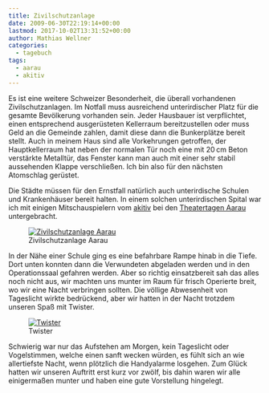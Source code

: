 ```yaml
---
title: Zivilschutzanlage
date: 2009-06-30T22:19:14+00:00
lastmod: 2017-10-02T13:31:52+00:00
author: Mathias Wellner
categories:
  - tagebuch
tags:
  - aarau
  - akitiv
---
```

Es ist eine weitere Schweizer Besonderheit, die überall vorhandenen Zivilschutzanlagen. Im Notfall muss ausreichend unterirdischer Platz für die gesamte Bevölkerung vorhanden sein. Jeder Hausbauer ist verpflichtet, einen entsprechend ausgerüsteten Kellerraum bereitzustellen oder muss Geld an die Gemeinde zahlen, damit diese dann die Bunkerplätze bereit stellt. Auch in meinem Haus sind alle Vorkehrungen getroffen, der Hauptkellerraum hat neben der normalen Tür noch eine mit 20&thinsp;cm Beton verstärkte Metalltür, das Fenster kann man auch mit einer sehr stabil aussehenden Klappe verschließen. Ich bin also für den nächsten Atomschlag gerüstet.

Die Städte müssen für den Ernstfall natürlich auch unterirdische Schulen und Krankenhäuser bereit halten. In einem solchen unterirdischen Spital war ich mit einigen Mitschauspielern vom [akitiv](http://www.aki.ethz.ch/akitiv/) bei den [Theatertagen Aarau](http://www.theatertage.ch) untergebracht.

<figure>
  <a href="http://www.flickr.com/photos/mwellner/3663917674/">
    <img srcset="https://farm4.staticflickr.com/3619/3663917674_d3e11c61fe_n.jpg 320w, https://farm4.staticflickr.com/3619/3663917674_d3e11c61fe_z.jpg 640w" src="https://farm4.staticflickr.com/3619/3663917674_d3e11c61fe_b.jpg" title="Zivilschutzanlage Aarau">
  </a>  
  <figcaption>Zivilschutzanlage Aarau</figcaption>
</figure>

In der Nähe einer Schule ging es eine befahrbare Rampe hinab in die Tiefe. Dort unten konnten dann die Verwundeten abgeladen werden und in den Operationssaal gefahren werden. Aber so richtig einsatzbereit sah das alles noch nicht aus, wir machten uns munter im Raum für frisch Operierte breit, wo wir eine Nacht verbringen sollten. Die völlige Abwesenheit von Tageslicht wirkte bedrückend, aber wir hatten in der Nacht trotzdem unseren Spaß mit Twister.

<figure style="max-width: 500px">
  <a href="http://www.flickr.com/photos/mwellner/3675788803/">
    <img alt="Twister" src="http://farm3.static.flickr.com/2455/3675788803_3c55fb8347.jpg" title="Twister" />
  </a>
  
  <figcaption>Twister</figcaption>
</figure>

Schwierig war nur das Aufstehen am Morgen, kein Tageslicht oder Vogelstimmen, welche einen sanft wecken würden, es fühlt sich an wie allertiefste Nacht, wenn plötzlich die Handyalarme losgehen. Zum Glück hatten wir unseren Auftritt erst kurz vor zwölf, bis dahin waren wir alle einigermaßen munter und haben eine gute Vorstellung hingelegt.